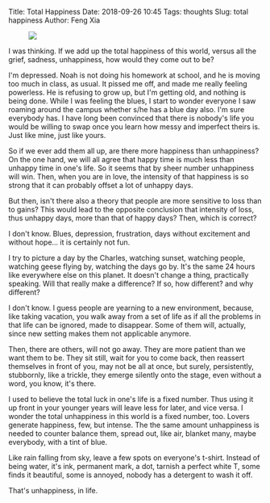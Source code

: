 Title: Total Happiness
Date: 2018-09-26 10:45
Tags: thoughts
Slug: total happiness
Author: Feng Xia

<figure class="col s12">
  <img src="{{SITEURL}}/images/japanese%20manchuko%20immigrant.png"/>
</figure>


I was thinking. If we add up the total happiness of this world, versus
all the grief, sadness, unhappiness, how would they come out to be?

I'm depressed. Noah is not doing his homework at school, and he is
moving too much in class, as usual. It pissed me off, and made me
really feeling powerless. He is refusing to grow up, but I'm getting
old, and nothing is being done. While I was feeling the blues, I start
to wonder everyone I saw roaming around the campus whether s/he has a
blue day also. I'm sure everybody has. I have long been convinced that
there is nobody's life you would be willing to swap once you learn how
messy and imperfect theirs is. Just like mine, just like yours.

So if we ever add them all up, are there more happiness than
unhappiness? On the one hand, we will all agree that happy time is
much less than unhappy time in one's life. So it seems that by sheer
number unhappiness will win. Then, when you are in love, the intensity
of that happiness is so strong that it can probably offset a lot of
unhappy days.

But then, isn't there also a theory that people are more sensitive to
loss than to gains? This would lead to the opposite conclusion that
intensity of loss, thus unhappy days, more than that of happy days?
Then, which is correct?

I don't know. Blues, depression, frustration, days without excitement
and without hope... it is certainly not fun.

I try to picture a day by the Charles, watching sunset, watching
people, watching geese flying by, watching the days go by. It's the
same 24 hours like everywhere else on this planet. It doesn't change a
thing, practically speaking. Will that really make a difference? If
so, how different? and why different?

I don't know. I guess people are yearning to a new environment,
because, like taking vacation, you walk away from a set of life as if
all the problems in that life can be ignored, made to disappear. Some of
them will, actually, since new setting makes them not applicable
anymore.

Then, there are others, will not go away. They are more patient than
we want them to be. They sit still, wait for you to come back, then
reassert themselves in front of you, may not be all at once, but
surely, persistently, stubbornly, like a trickle, they emerge silently
onto the stage, even without a word, you know, it's there.

I used to believe the total luck in one's life is a fixed number. Thus
using it up front in your younger years will leave less for later, and
vice versa. I wonder the total unhappiness in this world is a fixed
number, too. Lovers generate happiness, few, but intense. The the same
amount unhappiness is needed to counter balance them, spread out, like
air, blanket many, maybe everybody, with a tint of blue.

Like rain falling from sky, leave a few spots on everyone's
t-shirt. Instead of being water, it's ink, permanent mark, a dot,
tarnish a perfect white T, some finds it beautiful, some is
annoyed, nobody has a detergent to wash it off.

That's unhappiness, in life.
